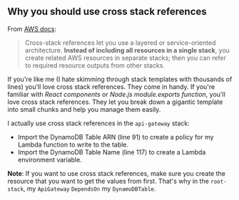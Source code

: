 ## Why you should use cross stack references

From [AWS docs](https://docs.aws.amazon.com/AWSCloudFormation/latest/UserGuide/walkthrough-crossstackref.html):
> Cross-stack references let you use a layered or service-oriented architecture. **Instead of including all resources in a single stack**, you create related AWS resources in separate stacks; then you can refer to required resource outputs from other stacks. 

If you're like me (I hate skimming through stack templates with thousands of lines) you'll love cross stack references. They come in handy. If you're familiar with *React components* or *Node.js module.exports function*, you'll love cross stack references. They let you break down a gigantic template into small chunks and help you manage them easily.

I actually use cross stack references in the `api-gateway` stack: 
- Import the DynamoDB Table ARN (line 91) to create a policy for my Lambda function to write to the table.
- Import the DynamoDB Table Name (line 117) to create a Lambda environment variable.

**Note**: If you want to use cross stack references, make sure you create the resource that you want to get the values from first. That's why in the `root-stack`, my `ApiGateway` `DependsOn` my `DynamoDBTable`.